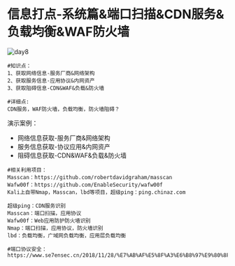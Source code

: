 # 信息打点-系统篇&端口扫描&CDN服务&负载均衡&WAF防火墙

![day8](/Users/yangluchao/Documents/GitHub/security/image/day8.png)

```
#知识点：
1、获取网络信息-服务厂商&网络架构
2、获取服务信息-应用协议&内网资产
3、获取阻碍信息-CDN&WAF&负载&防火墙

#详细点:
CDN服务，WAF防火墙，负载均衡，防火墙阻碍？
```

演示案例：

-   网络信息获取-服务厂商&网络架构
-   服务信息获取-协议应用&内网资产
-   阻碍信息获取-CDN&WAF&负载&防火墙

```
#相关利用项目：
Masscan：https://github.com/robertdavidgraham/masscan
Wafw00f：https://github.com/EnableSecurity/wafw00f
Kali上自带Nmap，Masscan，lbd等项目，超级ping：ping.chinaz.com

超级ping：CDN服务识别
Masscan：端口扫描，应用协议
Wafw00f：Web应用防护防火墙识别
Nmap：端口扫描，应用协议，防火墙识别
lbd：负载均衡，广域网负载均衡，应用层负载均衡

#端口协议安全：
https://www.se7ensec.cn/2018/11/28/%E7%AB%AF%E5%8F%A3%E6%B8%97%E9%80%8F%E6%80%BB%E7%BB%93/
```
